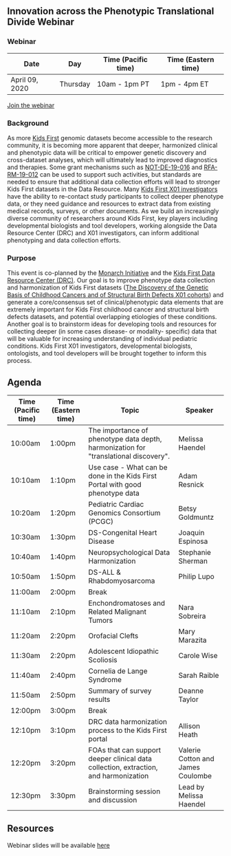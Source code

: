 
## Innovation across the Phenotypic Translational Divide Webinar

### Webinar 

Date | Day | Time (Pacific time) | Time (Eastern time)
-- | -- | -- | --
April 09, 2020 | Thursday | 10am - 1pm PT | 1pm - 4pm ET 

[Join the webinar](https://zoom.us/j/4056642234)

### Background

As more [Kids First](https://kidsfirstdrc.org/) genomic datasets become accessible to the research community, it is becoming more apparent that deeper, harmonized clinical and phenotypic data will be critical to empower genetic discovery and cross-dataset analyses, which will ultimately lead to improved diagnostics and therapies. 
Some grant mechanisms such as [NOT-DE-19-016](https://grants.nih.gov/grants/guide/notice-files/NOT-DE-19-016.html) and [RFA-RM-19-012](https://grants.nih.gov/grants/guide/rfa-files/RFA-RM-19-012.html) can be used to support such activities, but standards are needed to ensure that additional data collection efforts will lead to stronger Kids First datasets in the Data Resource. Many [Kids First X01 investigators](https://commonfund.nih.gov/kidsfirst/x01projects) have the ability to re-contact study participants to collect deeper phenotype data, or they need guidance and resources to extract data from existing medical records, surveys, or other documents. As we build an increasingly diverse community of researchers around Kids First, key players including developmental biologists and tool developers, working alongside the Data Resource Center (DRC) and X01 investigators, can inform additional phenotyping and data collection efforts. 

### Purpose

This event is co-planned by the [Monarch Initiative](https://monarchinitiative.org/) and the [Kids First Data Resource Center (DRC)](https://kidsfirstdrc.org/). Our goal is to improve phenotype data collection and harmonization of Kids First datasets ([The Discovery of the Genetic Basis of Childhood Cancers and of Structural Birth Defects X01 cohorts](https://commonfund.nih.gov/kidsfirst/x01projects)) and generate a core/consensus set of clinical/phenotypic data elements that are extremely important for Kids First childhood cancer and structural birth defects datasets, and potential overlapping etiologies of these conditions. Another goal is to brainstorm ideas for developing tools and resources for collecting deeper (in some cases disease- or modality- specific) data that will be valuable for increasing understanding of individual pediatric conditions. Kids First X01 investigators, developmental biologists, ontologists, and tool developers will be brought together to inform this process.  

## Agenda

Time (Pacific time) | Time (Eastern time) | Topic | Speaker
-- | -- | -- | -- 
10:00am | 1:00pm | The importance of phenotype data depth, harmonization for "translational discovery". | Melissa Haendel
10:10am | 1:10pm | Use case - What can be done in the Kids First Portal with good phenotype data | Adam Resnick
10:20am | 1:20pm | Pediatric Cardiac Genomics Consortium (PCGC) | Betsy Goldmuntz
10:30am | 1:30pm | DS-Congenital Heart Disease | Joaquin Espinosa
10:40am | 1:40pm | Neuropsychological Data Harmonization | Stephanie Sherman
10:50am | 1:50pm | DS-ALL & Rhabdomyosarcoma | Philip Lupo
11:00am | 2:00pm | Break 
11:10am | 2:10pm | Enchondromatoses and Related Malignant Tumors | Nara Sobreira
11:20am | 2:20pm | Orofacial Clefts | Mary Marazita
11:30am | 2:20pm | Adolescent Idiopathic Scoliosis | Carole Wise
11:40am | 2:40pm | Cornelia de Lange Syndrome | Sarah Raible
11:50am | 2:50pm | Summary of survey results | Deanne Taylor
12:00pm | 3:00pm | Break
12:10pm | 3:10pm | DRC data harmonization process to the Kids First portal | Allison Heath
12:20pm | 3:20pm | FOAs that can support deeper clinical data collection, extraction, and harmonization | Valerie Cotton and James Coulombe
12:30pm | 3:30pm | Brainstorming session and discussion | Lead by Melissa Haendel

## Resources

Webinar slides will be available [here](https://docs.google.com/presentation/d/1rJh6IQcVoPbSHOzZpxq7rC4qkU-VDx4d9XMu0F0udYI/edit#slide=id.p)





